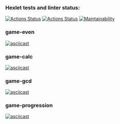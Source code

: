 ### Hexlet tests and linter status:
[![Actions Status](https://github.com/alexei-bykovski/php-project-lvl1/workflows/hexlet-check/badge.svg)](https://github.com/alexei-bykovski/php-project-lvl1/actions)
[![Actions Status](https://github.com/alexei-bykovski/php-project-lvl1/workflows/lint-check/badge.svg)](https://github.com/alexei-bykovski/php-project-lvl1/actions)
[![Maintainability](https://api.codeclimate.com/v1/badges/a99a88d28ad37a79dbf6/maintainability)](https://codeclimate.com/github/codeclimate/codeclimate/maintainability)

### game-even
[![asciicast](https://asciinema.org/a/Gq3EgUvUI0ZiN4TWj8ZHKlK8S.svg)](https://asciinema.org/a/Gq3EgUvUI0ZiN4TWj8ZHKlK8S)
### game-calc
[![asciicast](https://asciinema.org/a/7Nd69loZ6gcUYmh6NWc06BSDN.svg)](https://asciinema.org/a/7Nd69loZ6gcUYmh6NWc06BSDN)
### game-gcd
[![asciicast](https://asciinema.org/a/jTAFM6WyT7W5ATsDp2FVKn14d.svg)](https://asciinema.org/a/jTAFM6WyT7W5ATsDp2FVKn14d)
### game-progression
[![asciicast](https://asciinema.org/a/HjdvaFsiYlRvZuJMteIfJGbqr.svg)](https://asciinema.org/a/HjdvaFsiYlRvZuJMteIfJGbqr)